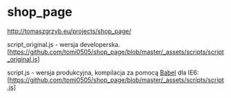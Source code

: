 # shop_page
http://tomaszgrzyb.eu/projects/shop_page/


script_original.js - wersja developerska.<br>
[https://github.com/tomi0505/shop_page/blob/master/_assets/scripts/script_original.js]

script.js - wersja produkcyjna, kompilacja za pomocą <a href="http://babeljs.io/en/repl.html" target="_blank">Babel</a> dla IE6:<br>
[https://github.com/tomi0505/shop_page/blob/master/_assets/scripts/script.js]
